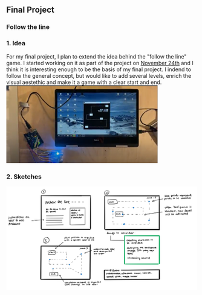 ## Final Project
### Follow the line

### 1. Idea
For my final project, I plan to extend the idea behind the "follow the line" game. I started working on it as part of the project on [November 24th](https://drive.google.com/file/d/1NHkftkh1YBJvv7NzOJ9rMNpQoOk1TNax/view?usp=sharing) and I think it is interesting enough to be the basis of my final project. I indend to follow the general concept, but would like to add several levels, enrich the visual aestethic and make it a game with a clear start and end.
<img src= "https://github.com/martapienkosz/interactivemedia/blob/master/Media/fin1.png" width= "400">


### 2. Sketches
<img src= "https://github.com/martapienkosz/interactivemedia/blob/master/Media/finalproject_sketch.png" width= "1100">
